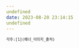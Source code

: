 ```yaml
---
undefined
date: 2023-08-20 23:14:15
undefined
---
```

<sup>

	각주:[1](배너_이미지_출처)
</sup>
<br />
<br />
<br />